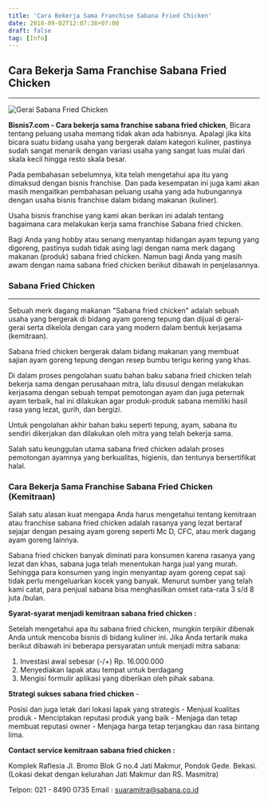 ```yaml
---
title: 'Cara Bekerja Sama Franchise Sabana Fried Chicken'
date: 2018-09-02T12:07:38+07:00
draft: false
tag: [Info]
---
```

## Cara Bekerja Sama Franchise Sabana Fried Chicken
----

![Gerai Sabana Fried Chicken](/img/gerai-sabana-fried-chicken.jpg)

**Bisnis7.com - Cara bekerja sama franchise sabana fried chicken**, Bicara tentang peluang usaha memang tidak akan ada habisnya. Apalagi jika kita bicara suatu bidang usaha yang bergerak dalam kategori kuliner, pastinya sudah sangat menarik dengan variasi usaha yang sangat luas mulai dari skala kecil hingga resto skala besar. 

Pada pembahasan sebelumnya, kita telah mengetahui apa itu yang dimaksud dengan bisnis franchise. Dan pada kesempatan ini juga kami akan masih mengaitkan pembahasan peluang usaha yang ada hubungannya dengan usaha bisnis franchise dalam bidang makanan (kuliner). 

Usaha bisnis franchise yang kami akan berikan ini adalah tentang bagaimana cara melakukan kerja sama franchise Sabana fried chicken. 

Bagi Anda yang hobby atau senang menyantap hidangan ayam tepung yang digoreng, pastinya sudah tidak asing lagi dengan nama merk dagang makanan (produk) sabana fried chicken. Namun bagi Anda yang masih awam dengan nama sabana fried chicken berikut dibawah in penjelasannya.

### Sabana Fried Chicken
--------------------

Sebuah merk dagang makanan "Sabana fried chicken" adalah sebuah usaha yang bergerak di bidang ayam goreng tepung dan dijual di gerai-gerai serta dikelola dengan cara yang modern dalam bentuk kerjasama (kemitraan). 

Sabana fried chicken bergerak dalam bidang makanan yang membuat sajian ayam goreng tepung dengan resep bumbu terigu kering yang khas. 

Di dalam proses pengolahan suatu bahan baku sabana fried chicken telah bekerja sama dengan perusahaan mitra, lalu disusul dengan melakukan kerjasama dengan sebuah tempat pemotongan ayam dan juga peternak ayam terbaik, hal ini dilakukan agar produk-produk sabana memiliki hasil rasa yang lezat, gurih, dan bergizi. 

Untuk pengolahan akhir bahan baku seperti tepung, ayam, sabana itu sendiri dikerjakan dan dilakukan oleh mitra yang telah bekerja sama. 

Salah satu keunggulan utama sabana fried chicken adalah proses pemotongan ayamnya yang berkualitas, higienis, dan tentunya bersertifikat halal.

### Cara Bekerja Sama Franchise Sabana Fried Chicken (Kemitraan)

Salah satu alasan kuat mengapa Anda harus mengetahui tentang kemitraan atau franchise sabana fried chicken adalah rasanya yang lezat bertaraf sejajar dengan pesaing ayam goreng seperti Mc D, CFC, atau merk dagang ayam goreng lainnya. 

Sabana fried chicken banyak diminati para konsumen karena rasanya yang lezat dan khas, sabana juga telah menentukan harga jual yang murah. Sehingga para konsumen yang ingin menyantap ayam goreng cepat saji tidak perlu mengeluarkan kocek yang banyak. Menurut sumber yang telah kami catat, para penjual sabana bisa menghasilkan omset rata-rata 3 s/d 8 juta /bulan. 

**Syarat-syarat menjadi kemitraan sabana fried chicken :** 

Setelah mengetahui apa itu sabana fried chicken, mungkin terpikir dibenak Anda untuk mencoba bisnis di bidang kuliner ini. Jika Anda tertarik maka berikut dibawah ini beberapa persyaratan untuk menjadi mitra sabana:

1.  Investasi awal sebesar (-/+) Rp. 16.000.000
2.  Menyediakan lapak atau tempat untuk berdagang
3.  Mengisi formulir aplikasi yang diberikan oleh pihak sabana.

**Strategi sukses sabana fried chicken** \- 

Posisi dan juga letak dari lokasi lapak yang strategis - Menjual kualitas produk - Menciptakan reputasi produk yang baik - Menjaga dan tetap membuat reputasi owner - Menjaga harga tetap terjangkau dan rasa bintang lima. 

**Contact service kemitraan sabana fried chicken :** 

Komplek Raflesia Jl. Bromo Blok G no.4 Jati Makmur, Pondok Gede. Bekasi. (Lokasi dekat dengan kelurahan Jati Makmur dan RS. Masmitra) 

Telpon: 021 - 8490 0735 
Email : suaramitra@sabana.co.id